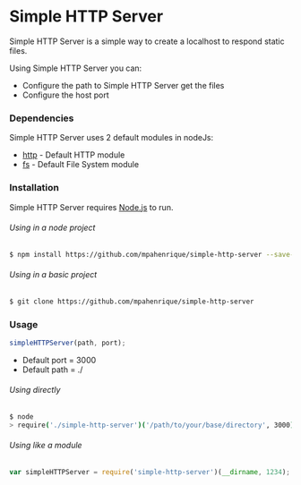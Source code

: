 # Simple HTTP Server

Simple HTTP Server is a simple way to create a localhost to respond static files.

Using Simple HTTP Server you can:
  - Configure the path to Simple HTTP Server get the files
  - Configure the host port

### Dependencies

Simple HTTP Server uses 2 default modules in nodeJs:

* [http] - Default HTTP module
* [fs] - Default File System module

### Installation

Simple HTTP Server requires [Node.js](https://nodejs.org/) to run.
###### Using in a node project

```sh
$ npm install https://github.com/mpahenrique/simple-http-server --save-dev
```
###### Using in a basic project

```sh
$ git clone https://github.com/mpahenrique/simple-http-server
```


### Usage

```js
simpleHTTPServer(path, port);
```

* Default port = 3000
* Default path = ./

###### Using directly

```sh
$ node
> require('./simple-http-server')('/path/to/your/base/directory', 3000);
```
###### Using like a module

```js
var simpleHTTPServer = require('simple-http-server')(__dirname, 1234);
```


   [http]: <https://nodejs.org/api/http.html>
   [fs]: <https://nodejs.org/api/fs.html>
